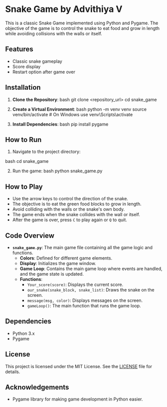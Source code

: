 # Snake Game by Advithiya V

This is a classic Snake Game implemented using Python and Pygame. The objective of the game is to control the snake to eat food and grow in length while avoiding collisions with the walls or itself.

## Features
- Classic snake gameplay
- Score display
- Restart option after game over

## Installation

1. **Clone the Repository**:
bash
git clone <repository_url>
cd snake_game


2. **Create a Virtual Environment**:
bash
python -m venv venv
source venv/bin/activate # On Windows use venv\Scripts\activate


3. **Install Dependencies**:
bash
pip install pygame


## How to Run

1. Navigate to the project directory:

bash
cd snake_game


2. Run the game:
bash
python snake_game.py


## How to Play

- Use the arrow keys to control the direction of the snake.
- The objective is to eat the green food blocks to grow in length.
- Avoid colliding with the walls or the snake's own body.
- The game ends when the snake collides with the wall or itself.
- After the game is over, press `C` to play again or `Q` to quit.

## Code Overview

- **`snake_game.py`**: The main game file containing all the game logic and functions.
  - **Colors**: Defined for different game elements.
  - **Display**: Initializes the game window.
  - **Game Loop**: Contains the main game loop where events are handled, and the game state is updated.
  - **Functions**:
    - `Your_score(score)`: Displays the current score.
    - `our_snake(snake_block, snake_list)`: Draws the snake on the screen.
    - `message(msg, color)`: Displays messages on the screen.
    - `gameLoop()`: The main function that runs the game loop.

## Dependencies

- Python 3.x
- Pygame

## License

This project is licensed under the MIT License. See the [LICENSE](LICENSE) file for details.

## Acknowledgements

- Pygame library for making game development in Python easier.

